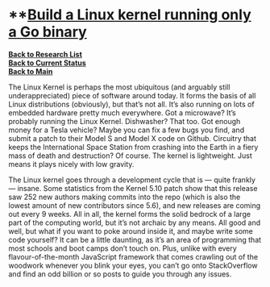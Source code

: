 # **[Build a Linux kernel running only a Go binary](https://remy.io/blog/custom-built-kernel-running-go-binary/)

**[Back to Research List](../../../../research/research_list.md)**\
**[Back to Current Status](../../../../development/status/weekly/current_status.md)**\
**[Back to Main](../../../../README.md)**

The Linux Kernel is perhaps the most ubiquitous (and arguably still underappreciated) piece of software around today. It forms the basis of all Linux distributions (obviously), but that’s not all. It’s also running on lots of embedded hardware pretty much everywhere. Got a microwave? It’s probably running the Linux Kernel. Dishwasher? That too. Got enough money for a Tesla vehicle? Maybe you can fix a few bugs you find, and submit a patch to their Model S and Model X code on Github. Circuitry that keeps the International Space Station from crashing into the Earth in a fiery mass of death and destruction? Of course. The kernel is lightweight. Just means it plays nicely with low gravity.

The Linux kernel goes through a development cycle that is — quite frankly — insane. Some statistics from the Kernel 5.10 patch show that this release saw 252 new authors making commits into the repo (which is also the lowest amount of new contributors since 5.6), and new releases are coming out every 9 weeks. All in all, the kernel forms the solid bedrock of a large part of the computing world, but it’s not archaic by any means. All good and well, but what if you want to poke around inside it, and maybe write some code yourself? It can be a little daunting, as it’s an area of programming that most schools and boot camps don’t touch on. Plus, unlike with every flavour-of-the-month JavaScript framework that comes crawling out of the woodwork whenever you blink your eyes, you can’t go onto StackOverflow and find an odd billion or so posts to guide you through any issues.
